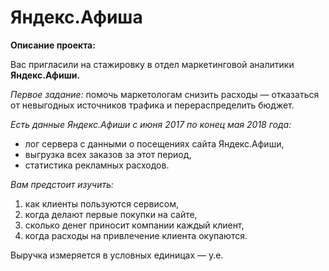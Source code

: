 # Яндекс.Афиша
**Описание проекта:**

Вас пригласили на стажировку в отдел маркетинговой аналитики **Яндекс.Афиши.**

*Первое задание:* помочь маркетологам снизить расходы — отказаться от невыгодных источников трафика и перераспределить бюджет.

*Есть данные Яндекс.Афиши с июня 2017 по конец мая 2018 года:*

- лог сервера с данными о посещениях сайта Яндекс.Афиши,
- выгрузка всех заказов за этот период,
- статистика рекламных расходов.
 
*Вам предстоит изучить:*

1. как клиенты пользуются сервисом,
2. когда делают первые покупки на сайте,
3. сколько денег приносит компании каждый клиент,
4. когда расходы на привлечение клиента окупаются.

Выручка измеряется в условных единицах — у.е.

